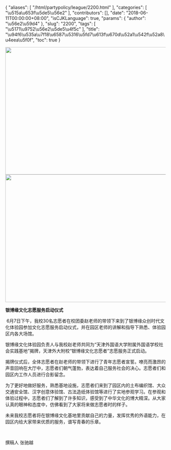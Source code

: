 {
    "aliases": [
        "/html/partypolicy/league/2200.html"
    ],
    "categories": [
        "\u515a\u653f\u5de5\u56e2"
    ],
    "contributors": [],
    "date": "2018-06-11T00:00:00+08:00",
    "isCJKLanguage": true,
    "params": {
        "author": "\u56e2\u59d4"
    },
    "slug": "2200",
    "tags": [
        "\u5171\u9752\u56e2\u5de5\u4f5c"
    ],
    "title": "\u94f6\u535a\u7f18\u6587\u5316\u5fd7\u613f\u670d\u52a1\u542f\u52a8\u4eea\u5f0f",
    "toc": true
}


<img
    src="https://cdn.tfls.online/mirror/full/73556f9067267c233fd6abacf7af1bdde87e4317.jpg"
    style="display:block;margin-left:auto;margin-right:auto;"
    decoding="async"
    fetchpriority="auto"
    loading="lazy"
    height="399"
    width="600"
/>
<img
    src="https://cdn.tfls.online/mirror/full/fb0678767fb5fd9a26626b463d7b58e33b7576db.jpg"
    style="display:block;margin-left:auto;margin-right:auto;"
    decoding="async"
    fetchpriority="auto"
    loading="lazy"
    height="400"
    width="600"
/>












**银博缘****文化****志愿****服务****启动仪式**




 6月7日下午，我校30名志愿者在校团委赵老师的带领下来到了银博缘众创时代文化体验园参加文化志愿服务启动仪式，并在园区老师的讲解和指导下熟悉、体验园区内各大场馆。




银博缘文化体验园负责人与我校赵老师共同为“天津外国语大学附属外国语学校社会实践基地”揭牌，天津外大附校“银博缘文化志愿者”志愿服务正式启动。




揭牌仪式后，全体志愿者在赵老师的带领下进行了青年志愿者宣誓。嘹亮而激昂的声音回响在大厅中，志愿者们朝气蓬勃，表达着自己服务社会的决心。志愿者们和园区内工作人员进行合影留念。




为了更好地做好服务，熟悉基地设施，志愿者们来到了园区内的土布编织馆、大众交通安全馆、汉字创意体验馆、古法造纸体验馆等进行了实地参观学习。在参观和体验过程中，志愿者们了解到了许多知识，感受到了中华文化的博大精深。从大家认真的眼神和态度中，仿佛看到了大家将来做志愿者时的样子。




未来我校志愿者将在银博缘文化基地里贡献自己的力量，发挥优秀的外语能力，在园区内给大家带来优质的服务，谱写青春的乐章。




 




撰稿人 张驰越



